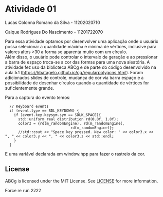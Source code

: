 # Atividade 01 
Lucas Colonna Romano da Silva - 11202020710

Caique Rodrigues Do Nascimento - 11201722070

Para essa atividade optamos por desenvolver uma aplicação onde o usuário possa selecionar a quantidade máxima e mínima de vértices, inclusive para valores altos >30 a forma se aparenta muito com um círculo.  
Além disso, o usuário pode controlar o intervalo de geração e ao pressionar a barra de espaço troca-se a cor das formas para uma nova aleatória. 
A atividade fez uso da biblioteca ABCg e de parte do código desenvolvido na aula 5.1 (https://hbatagelo.github.io/cg/regularpolygons.html). Foram adicionados slides de controle, mudança de cor via barra espaço e a possibilidade de desenhar círculos quando a quantidade de vértices for suficientemente grande.

Para a captura do evento temos: 
```void Window::onEvent(SDL_Event const &event) {
  // Keyboard events
  if (event.type == SDL_KEYDOWN) {
    if (event.key.keysym.sym == SDLK_SPACE){
      std::uniform_real_distribution rd(0.0f, 1.0f);
      color3 = {rd(m_randomEngine), rd(m_randomEngine),
                              rd(m_randomEngine)};
      //std::cout << "Space key pressed. New color: " << color3.x << ", " << color3.y << ", " << color3.z << std::endl;
    }
  } 
```
E uma variável declarada em window.hpp para fazer o rastreio da cor. 

## License

ABCg is licensed under the MIT License. See [LICENSE](https://github.com/hbatagelo/abcg/blob/main/LICENSE) for more information.


Force re run
2222
